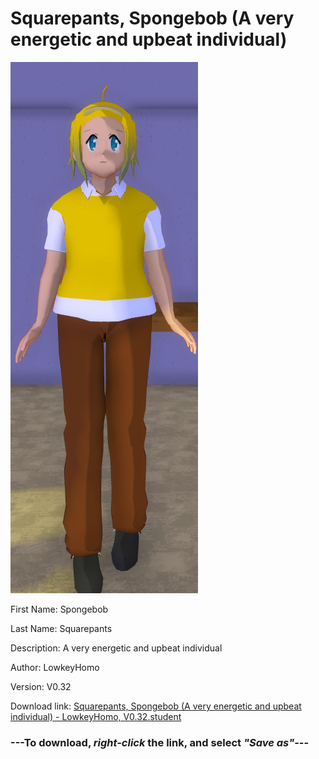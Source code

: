 # Squarepants, Spongebob (A very energetic and upbeat individual)

<img src = "https://raw.githubusercontent.com/Arbiter1223/Daigaku-Gurashi-Custom-Students/master/Students/Files/Squarepants%2C%20Spongebob%20(A%20very%20energetic%20and%20upbeat%20individual).png">

First Name: Spongebob

Last Name: Squarepants

Description: A very energetic and upbeat individual

Author: LowkeyHomo

Version: V0.32

Download link: <a href="https://raw.githubusercontent.com/Arbiter1223/Daigaku-Gurashi-Custom-Students/master/Students/Files/Squarepants%2C%20Spongebob%20(A%20very%20energetic%20and%20upbeat%20individual)%20-%20LowkeyHomo%2C%20V0.32.student">Squarepants, Spongebob (A very energetic and upbeat individual) - LowkeyHomo, V0.32.student</a>

### ---**To download, _right-click_ the link, and select _"Save as"_**---
